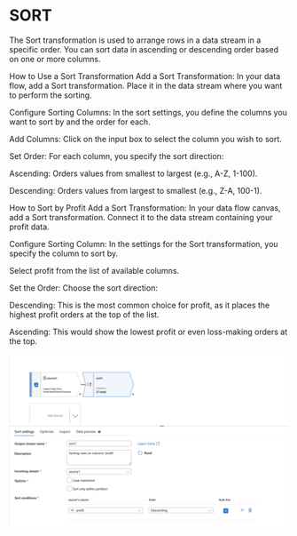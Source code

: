 # **SORT**

The Sort transformation is used to arrange rows in a data stream in a specific order. You can sort data in ascending or 
descending order based on one or more columns.

How to Use a Sort Transformation
Add a Sort Transformation: In your data flow, add a Sort transformation. Place it in the data stream where you want to perform the sorting.

Configure Sorting Columns: In the sort settings, you define the columns you want to sort by and the order for each.

Add Columns: Click on the input box to select the column you wish to sort.

Set Order: For each column, you specify the sort direction:

Ascending: Orders values from smallest to largest (e.g., A-Z, 1-100).

Descending: Orders values from largest to smallest (e.g., Z-A, 100-1).



How to Sort by Profit
Add a Sort Transformation: In your data flow canvas, add a Sort transformation. Connect it to the data stream containing your profit data.

Configure Sorting Column: In the settings for the Sort transformation, you specify the column to sort by.

Select profit from the list of available columns.

Set the Order: Choose the sort direction:

Descending: This is the most common choice for profit, as it places the highest profit orders at the top of the list.

Ascending: This would show the lowest profit or even loss-making orders at the top.


<img width="900" alt="sort1" src="https://github.com/rajeshreddy185/polls/blob/main/mysite3-20210509T044718Z-001/mysite3/Screenshot%202025-09-27%20at%2010.43.21%20PM.png" />



